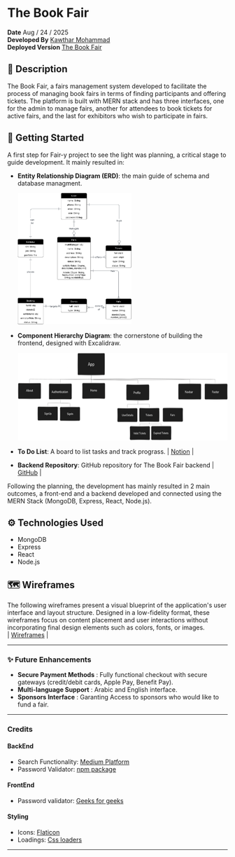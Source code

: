 # The Book Fair
**Date** Aug / 24 / 2025 <br>
**Developed By**  [Kawthar Mohammad](https://github.com/Kawthara-M) <br>
**Deployed Version** [The Book Fair](the-book-fair.surge.sh)

## 📌 Description
The Book Fair, a fairs management system developed to facilitate the process of managing book fairs in terms of finding participants and offering tickets. The platform is built with MERN stack and has three interfaces, one for the admin to manage fairs, another for attendees to book tickets for active fairs, and the last for exhibitors who wish to participate in fairs.

## 🚀 Getting Started

A first step for Fair-y project to see the light was planning, a critical stage to guide development. It mainly resulted in:

- **Entity Relationship Diagram (ERD)**: the main guide of schema and database managment. <br>

  <img src="src/assets/ERD.png" height="300px" alt="Entity Relationship Diagram">

- **Component Hierarchy Diagram**: the cornerstone of building the frontend, designed with Excalidraw. <br>

  <img src="src/assets/component-hirearchy-diagram.png" height="200px" alt="Componant Hierarchy Diagram">

- **To Do List**: A board to list tasks and track prograss.
  | [Notion]() |

- **Backend Repository**: GitHub repository for The Book Fair backend | [GitHub](https://github.com/Kawthara-M/Fair-y-backend) |

Following the planning, the development has mainly resulted in 2 main outcomes, a front-end and a backend developed and connected using the MERN Stack (MongoDB, Express, React, Node.js). <br>


## ⚙️ Technologies Used

- MongoDB
- Express
- React
- Node.js

## 🗺️ Wireframes

The following wireframes present a visual blueprint of the application's user interface and layout structure. Designed in a low-fidelity format, these wireframes focus on content placement and user interactions without incorporating final design elements such as colors, fonts, or images. <br>
| [Wireframes]() |

---

### ✨ **Future Enhancements**

- **Secure Payment Methods** : Fully functional checkout with secure gateways (credit/debit cards, Apple Pay, Benefit Pay).
- **Multi-language Support** : Arabic and English interface.
- **Sponsors Interface** : Garanting Access to sponsors who would like to fund a fair.

---

### **Credits**

#### **BackEnd**

- Search Functionality: [Medium Platform](https://medium.com/@aniagudo.godson/running-a-simple-search-query-on-mongodb-atlas-using-express-nodejs-2-refining-search-queries-49949ce5c4a1)
- Password Validator: [npm package](https://www.npmjs.com/package/password-validator)

#### **FrontEnd**

- Password validator: [Geeks for geeks](https://www.geeksforgeeks.org/reactjs/create-a-password-validator-using-reactjs/)

#### **Styling**

- Icons: [Flaticon](https://www.flaticon.com/)
- Loadings: [Css loaders]()
---



